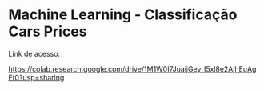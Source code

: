 # Machine Learning - Classificação Cars Prices


Link de acesso:


https://colab.research.google.com/drive/1M1W0I7JuaijGey_I5xl8e2AjhEuAgFt0?usp=sharing